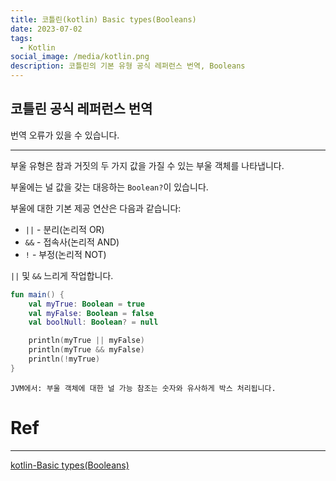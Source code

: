 ```yaml
---
title: 코틀린(kotlin) Basic types(Booleans)
date: 2023-07-02
tags:
  - Kotlin
social_image: /media/kotlin.png
description: 코틀린의 기본 유형 공식 레퍼런스 번역, Booleans
---
```

## 코틀린 공식 레퍼런스 번역
번역 오류가 있을 수 있습니다.

---


부울 유형은 참과 거짓의 두 가지 값을 가질 수 있는 부울 객체를 나타냅니다.

부울에는 널 값을 갖는 대응하는 `Boolean?`이 있습니다.

부울에 대한 기본 제공 연산은 다음과 같습니다:

- `||` - 분리(논리적 OR)
- `&&` - 접속사(논리적 AND)
- `!` - 부정(논리적 NOT)

`||` 및 `&&` 느리게 작업합니다.

```kotlin
fun main() {
    val myTrue: Boolean = true
    val myFalse: Boolean = false
    val boolNull: Boolean? = null

    println(myTrue || myFalse)
    println(myTrue && myFalse)
    println(!myTrue)
}
```
```
JVM에서: 부울 객체에 대한 널 가능 참조는 숫자와 유사하게 박스 처리됩니다.
```

# Ref
---
[kotlin-Basic types(Booleans)](https://kotlinlang.org/docs/booleans.html)